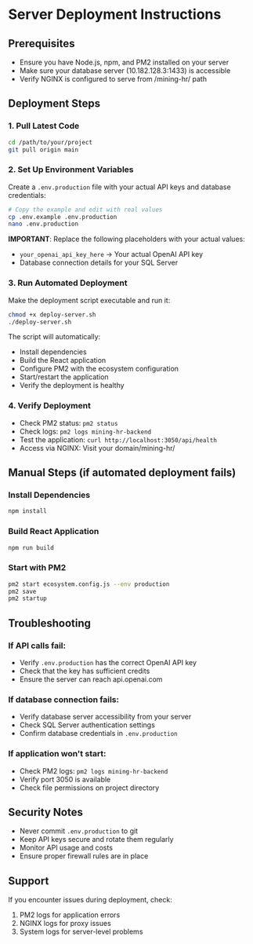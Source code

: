 # Server Deployment Instructions

## Prerequisites
- Ensure you have Node.js, npm, and PM2 installed on your server
- Make sure your database server (10.182.128.3:1433) is accessible
- Verify NGINX is configured to serve from /mining-hr/ path

## Deployment Steps

### 1. Pull Latest Code
```bash
cd /path/to/your/project
git pull origin main
```

### 2. Set Up Environment Variables
Create a `.env.production` file with your actual API keys and database credentials:
```bash
# Copy the example and edit with real values
cp .env.example .env.production
nano .env.production
```

**IMPORTANT**: Replace the following placeholders with your actual values:
- `your_openai_api_key_here` → Your actual OpenAI API key
- Database connection details for your SQL Server

### 3. Run Automated Deployment
Make the deployment script executable and run it:
```bash
chmod +x deploy-server.sh
./deploy-server.sh
```

The script will automatically:
- Install dependencies
- Build the React application
- Configure PM2 with the ecosystem configuration
- Start/restart the application
- Verify the deployment is healthy

### 4. Verify Deployment
- Check PM2 status: `pm2 status`
- Check logs: `pm2 logs mining-hr-backend`
- Test the application: `curl http://localhost:3050/api/health`
- Access via NGINX: Visit your domain/mining-hr/

## Manual Steps (if automated deployment fails)

### Install Dependencies
```bash
npm install
```

### Build React Application
```bash
npm run build
```

### Start with PM2
```bash
pm2 start ecosystem.config.js --env production
pm2 save
pm2 startup
```

## Troubleshooting

### If API calls fail:
- Verify `.env.production` has the correct OpenAI API key
- Check that the key has sufficient credits
- Ensure the server can reach api.openai.com

### If database connection fails:
- Verify database server accessibility from your server
- Check SQL Server authentication settings
- Confirm database credentials in `.env.production`

### If application won't start:
- Check PM2 logs: `pm2 logs mining-hr-backend`
- Verify port 3050 is available
- Check file permissions on project directory

## Security Notes
- Never commit `.env.production` to git
- Keep API keys secure and rotate them regularly
- Monitor API usage and costs
- Ensure proper firewall rules are in place

## Support
If you encounter issues during deployment, check:
1. PM2 logs for application errors
2. NGINX logs for proxy issues
3. System logs for server-level problems